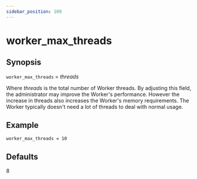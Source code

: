 ```yaml
---
sidebar_position: 109
---
```


# worker_max_threads

## Synopsis

`worker_max_threads` = _threads_

Where _threads_ is the total number of Worker threads. By adjusting this
field, the administrator may improve the Worker's performance. However the
increase in threads also increases the Worker's memory requirements. The
Worker typically doesn't need a lot of threads to deal with normal usage.

## Example

```
worker_max_threads = 10
```

## Defaults

8

